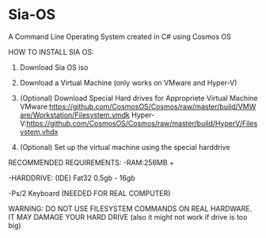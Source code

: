 # Sia-OS
A Command Line Operating System created in C# using Cosmos OS

HOW TO INSTALL SIA OS:

1. Download Sia OS iso

2. Download a Virtual Machine (only works on VMware and Hyper-V)

3. (Optional) Download Special Hard drives for Appropriete Virtual Machine
VMware:https://github.com/CosmosOS/Cosmos/raw/master/build/VMWare/Workstation/Filesystem.vmdk
Hyper-V:https://github.com/CosmosOS/Cosmos/raw/master/build/HyperV/Filesystem.vhdx

4. (Optional) Set up the virtual machine using the special harddrive

RECOMMENDED REQUIREMENTS:
-RAM:256MB +

-HARDDRIVE: (IDE) Fat32 0.5gb - 16gb

-Ps/2 Keyboard (NEEDED FOR REAL COMPUTER)

WARNING:
DO NOT USE FILESYSTEM COMMANDS ON REAL HARDWARE. IT MAY DAMAGE YOUR HARD DRIVE (also it might not work if drive is too big)
